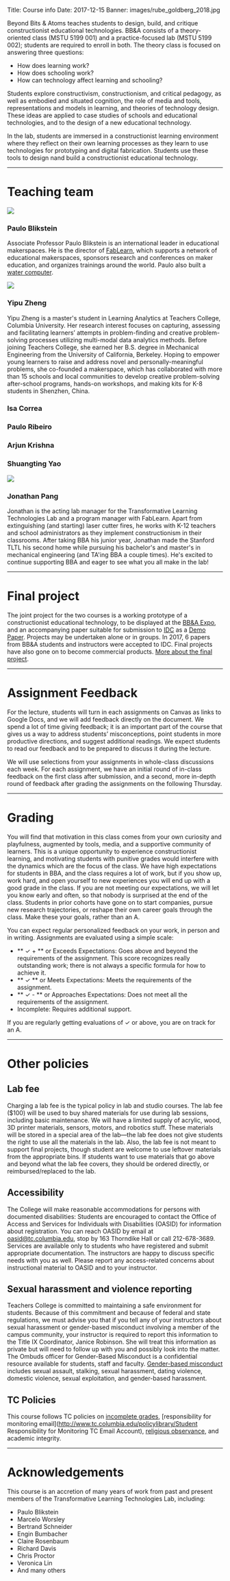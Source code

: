 Title: Course info
Date: 2017-12-15
Banner: images/rube_goldberg_2018.jpg

Beyond Bits & Atoms teaches students to design, build, and critique constructionist educational technologies. BB&A consists of a theory-oriented class (MSTU 5199 001) and a practice-focused lab (MSTU 5199 002); students are required to enroll in both. The theory class is focused on answering three questions:

- How does learning work?
- How does schooling work?
- How can technology affect learning and schooling?

Students explore constructivism, constructionism, and critical pedagogy, as well as embodied and situated cognition, the role of media and tools, representations and models in learning, and theories of technology design. These ideas are applied to case studies of schools and educational technologies, and to the design of a new educational technology.

In the lab, students are immersed in a constructionist learning environment where they reflect on their own learning processes as they learn to use technologies for prototyping and digital fabrication. Students use these tools to design nand build a constructionist educational technology.

---
# Teaching team

<div class="profile">
    <img class="profile-picture" src="{static}/images/profiles/paulo.jpg">
    <div class="profile-text">
        <h3>Paulo Blikstein</h3>
        <p>
            Associate Professor Paulo Blikstein is an international leader in
            educational makerspaces. He is the director of
            <a href="http://fablearn.org">FabLearn</a>, which supports a network of educational makerspaces,
            sponsors research and conferences on maker education, and organizes trainings around the world.
            Paulo also built a <a href="{static}/images/watercomputer.png">water computer</a>.
        </p>
    </div>
</div>
<div class="profile">
    <img class="profile-picture" src="{static}/images/profiles/yipu.jpg">
    <div class="profile-text">
        <h3>Yipu Zheng</h3>
        <p>
Yipu Zheng is a master's student in Learning Analytics at Teachers College, Columbia University. Her research interest focuses on capturing, assessing and facilitating learners’ attempts in problem-finding and creative problem-solving processes utilizing multi-modal data analytics methods. Before joining Teachers College, she earned her B.S. degree in Mechanical Engineering from the University of California, Berkeley. Hoping to empower young learners to raise and address novel and personally-meaningful problems, she co-founded a makerspace, which has collaborated with more than 15 schools and local communities to develop creative problem-solving after-school programs, hands-on workshops, and making kits for K-8 students in Shenzhen, China.
        </p>
    </div>
</div>
<div class="profile">
    <div class="profile-text">
        <h3>Isa Correa</h3>
        <p>
        </p>
    </div>
</div>
<div class="profile">
    <div class="profile-text">
        <h3>Paulo Ribeiro</h3>
        <p>
        </p>
    </div>
</div>
<div class="profile">
    <div class="profile-text">
        <h3>Arjun Krishna</h3>
        <p>
        </p>
    </div>
</div>
<div class="profile">
    <div class="profile-text">
        <h3>Shuangting Yao</h3>
        <p>
        </p>
    </div>
</div>
<div class="profile">
    <img class="profile-picture" src="{static}/images/profiles/jonathan.jpg">
    <div class="profile-text">
        <h3>Jonathan Pang</h3>
        <p>
Jonathan is the acting lab manager for the Transformative Learning Technologies Lab and a program manager with FabLearn. Apart from extinguishing (and starting) laser cutter fires, he works with K-12 teachers and school administrators as they implement constructionism in their classrooms. After taking BBA his junior year, Jonathan made the Stanford TLTL his second home while pursuing his bachelor's and master's in mechanical engineering (and TA'ing BBA a couple times). He's excited to continue supporting BBA and eager to see what you all make in the lab!
        </p>
    </div>
</div>
<!--
-->

---
# Final project
The joint project for the two courses is a working prototype of a constructionist educational technology, to be displayed at the [BB&A Expo]({filename}/logistics/expo.md), and an accompanying paper suitable for submission to [IDC](http://idc-2018.org/) as a [Demo Paper](http://idc-2018.org/demos-art-installations/). Projects may be undertaken alone or in groups. In 2017, 6 papers from BB&A students and instructors were accepted to IDC. Final projects have also gone on to become commercial products. [More about the final project]({filename}/assignments/final.md).

---
# Assignment Feedback
For the lecture, students will turn in each assignments on Canvas as links to Google Docs, and we will add feedback directly on the document. We spend a lot of time giving feedback; it is an important part of the course that gives us a way to address students’ misconceptions, point students in more productive directions, and suggest additional readings. We expect students to read our feedback and to be prepared to discuss it during the lecture.

We will use selections from your assignments in whole-class discussions each week. For each assignment, we have an initial round of in-class feedback on the first class after submission, and a second, more in-depth round of feedback after grading the assignments on the following Thursday.

---
# Grading
You will find that motivation in this class comes from your own curiosity and playfulness, augmented by tools, media, and a supportive community of learners. This is a unique opportunity to experience constructionist learning, and motivating students with punitive grades would interfere with the dynamics which are the focus of the class. We have high expectations for students in BBA, and the class requires a lot of work, but if you show up, work hard, and open yourself to new experiences you will end up with a good grade in the class. If you are not meeting our expectations, we will let you know early and often, so that nobody is surprised at the end of the class. Students in prior cohorts have gone on to start companies, pursue new research trajectories, or reshape their own career goals through the class. Make these your goals, rather than an A.

You can expect regular personalized feedback on your work, in person and in writing. Assignments are evaluated using a simple scale:

- ** &#10003; + ** or Exceeds Expectations: Goes above and beyond the requirements of the assignment. This score recognizes really outstanding work; there is not always a specific formula for how to achieve it.
- ** &#10003; ** or Meets Expectations: Meets the requirements of the assignment.
- ** &#10003; - ** or Approaches Expectations: Does not meet all the requirements of the assignment.
- Incomplete: Requires additional support.

If you are regularly getting evaluations of &#10003; or above, you are on track for an A.

---
# Other policies

## Lab fee
Charging a lab fee is the typical policy in lab and studio courses. The lab fee ($100) will be used to buy shared materials for use during lab sessions, including basic maintenance. We will have a limited supply of acrylic, wood, 3D printer materials, sensors, motors, and robotics stuff. These materials will be stored in a special area of the lab—the lab fee does not give students the right to use all the materials in the lab. Also, the lab fee is not meant to support final projects, though student are welcome to use leftover materials from the appropriate bins. If students want to use materials that go above and beyond what the lab fee covers, they should be ordered directly, or reimbursed/replaced to the lab.

## Accessibility
The College will make reasonable accommodations for persons with documented disabilities: Students are encouraged to contact the Office of Access and Services for Individuals with Disabilities (OASID) for information about registration. You can reach OASID by email at oasid@tc.columbia.edu, stop by 163 Thorndike Hall or call 212-678-3689. Services are available only to students who have registered and submit appropriate documentation. The instructors are happy to discuss specific needs with you as well. Please report any access-related concerns about instructional material to OASID and to your instructor.

## Sexual harassment and violence reporting
Teachers College is committed to maintaining a safe environment for students. Because of this commitment and because of federal and state regulations, we must advise you that if you tell any of your instructors about sexual harassment or gender-based misconduct involving a member of the campus community, your instructor is required to report this information to the Title IX Coordinator, Janice Robinson. She will treat this information as private but will need to follow up with you and possibly look into the matter. The Ombuds officer for Gender-Based Misconduct is a confidential resource available for students, staff and faculty. [Gender-based misconduct](http://sexualrespect.columbia.edu/gender-based-misconduct-policy-students) includes sexual assault, stalking, sexual harassment, dating violence, domestic violence, sexual exploitation, and gender-based harassment.

## TC Policies
This course follows TC policies on [incomplete grades](https://www.tc.columbia.edu/policylibrary/associate-provost-enrollment-services/incomplete-grades/), [responsibility for monitoring email](http://www.tc.columbia.edu/policylibrary/Student Responsibility for Monitoring TC Email Account), [religious observance](http://www.tc.columbia.edu/policylibrary/provost/religious-observance/), and academic integrity.

---
# Acknowledgements

This course is an accretion of many years of work from past and present members of the Transformative Learning Technologies Lab, including:

- Paulo Blikstein
- Marcelo Worsley
- Bertrand Schneider
- Engin Bumbacher
- Claire Rosenbaum
- Richard Davis
- Chris Proctor
- Veronica Lin
- And many others
